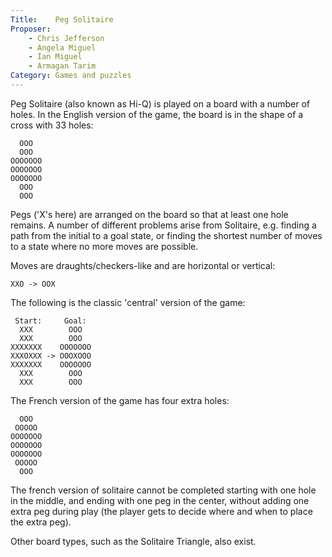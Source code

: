 ```yaml
---
Title:    Peg Solitaire
Proposer:
    - Chris Jefferson
    - Angela Miguel
    - Ian Miguel
    - Armagan Tarim
Category: Games and puzzles
---
```


Peg Solitaire (also known as Hi-Q) is played on a board with a number of holes. In the English version of the game, the board is in the shape of a cross with 33 holes:

      OOO
      OOO
    OOOOOOO
    OOOOOOO
    OOOOOOO
      OOO
      OOO

Pegs ('X's here) are arranged on the board so that at least one hole remains. A number of different problems arise from Solitaire, e.g. finding a path from the initial to a goal state, or finding the shortest number of moves to a state where no more moves are possible.

Moves are draughts/checkers-like and are horizontal or vertical: 

    XXO -> OOX

The following is the classic 'central' version of the game:

     Start:     Goal:
      XXX        OOO
      XXX        OOO
    XXXXXXX    OOOOOOO
    XXXOXXX -> OOOXOOO
    XXXXXXX    OOOOOOO
      XXX        OOO
      XXX        OOO

The French version of the game has four extra holes: 

      OOO
     OOOOO
    OOOOOOO
    OOOOOOO
    OOOOOOO
     OOOOO
      OOO

The french version of solitaire cannot be completed starting with one hole in the middle, and
ending with one peg in the center, without adding one extra peg during play (the player gets
to decide where and when to place the extra peg).

Other board types, such as the Solitaire Triangle, also exist. 
